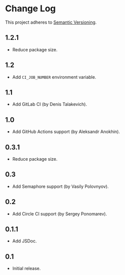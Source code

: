 # Change Log
This project adheres to [Semantic Versioning](http://semver.org/).

## 1.2.1
* Reduce package size.

## 1.2
* Add `CI_JOB_NUMBER` environment variable.

## 1.1
* Add GitLab CI (by Denis Talakevich).

## 1.0
* Add GitHub Actions support (by Aleksandr Anokhin).

## 0.3.1
* Reduce package size.

## 0.3
* Add Semaphore support (by Vasily Polovnyov).

## 0.2
* Add Circle CI support (by Sergey Ponomarev).

## 0.1.1
* Add JSDoc.

## 0.1
* Initial release.
